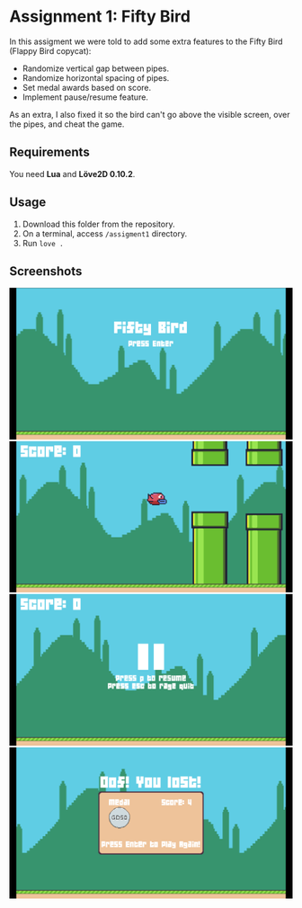 # Assignment 1: Fifty Bird
In this assigment we were told to add some extra features to the Fifty Bird (Flappy Bird copycat):
* Randomize vertical gap between pipes.
* Randomize horizontal spacing of pipes.
* Set medal awards based on score.
* Implement pause/resume feature.
  
As an extra, I also fixed it so the bird can't go above the visible screen, over the pipes, and cheat the game.

## Requirements
You need **Lua** and **Löve2D 0.10.2**.

## Usage
1. Download this folder from the repository.
2. On a terminal, access ``` /assigment1 ``` directory.
3. Run ``` love . ```

## Screenshots
![alt text](./screenshots/bird_title.png "bird_title")
![alt text](./screenshots/bird_gameplay.png "bird_gameplay")
![alt text](./screenshots/bird_pause.png "bird_gameplay_pause")
![alt text](./screenshots/bird_medal.png "bird_gameplay_medal")
